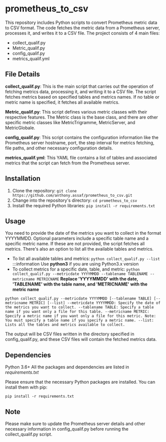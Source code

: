 # prometheus_to_csv
This repository includes Python scripts to convert Prometheus metric data to CSV format. The code fetches the metric data from a Prometheus server, processes it, and writes it to a CSV file. The project consists of 4 main files:


- collect_qualif.py
- Metric_qualif.py
- config_qualif.py
- metrics_qualif.yml

## File Details
**collect_qualif.py**: This is the main script that carries out the operation of fetching metrics data, processing it, and writing it to a CSV file. The script fetches metrics based on specified tables and metrics names. If no table or metric name is specified, it fetches all available metrics.

**Metric_qualif.py**: This script defines various metric classes with their respective features. The Metric class is the base class, and there are other specific metric classes like MetricTrigramme, MetricServer, and MetricGlobale.

**config_qualif.py**: This script contains the configuration information like the Prometheus server hostname, port, the step interval for metrics fetching, file paths, and other necessary configuration details.

**metrics_qualif.yml**: This YAML file contains a list of tables and associated metrics that the script can fetch from the Prometheus server.

## Installation 
1. Clone the repository:
`git clone https://github.com/anthony.assaf/prometheus_to_csv.git`
2. Change into the repository's directory:
`cd prometheus_to_csv` 
3. Install the required Python libraries:
`pip install -r requirements.txt`


## Usage
You need to provide the date of the metrics you want to collect in the format YYYYMMDD. Optional parameters include a specific table name and a specific metric name. If these are not provided, the script fetches all metrics. There's also an option to list all the available tables and metrics.

- To list all available tables and metrics: 
`python collect_qualif.py --list`
:::information Use **python3** if you are using Python3.x version
- To collect metrics for a specific date, table, and metric:
`python collect_qualif.py --metricdate YYYYMMDD --tablename TABLENAME --metricname METRICNAME`
**Replace 'YYYYMMDD' with the date, 'TABLENAME' with the table name, and 'METRICNAME' with the metric name** 

`python collect_qualif.py --metricdate YYYYMMDD [--tablename TABLE] [--metricname METRIC] [--list]
--metricdate YYYYMMDD: Specify the date of the metrics you want to collect.
--tablename TABLE: Specify a table name if you want only a file for this table.
--metricname METRIC: Specify a metric name if you want only a file for this metric. Note: You must specify a table name if you specify a metric name.
--list: Lists all the tables and metrics available to collect.`

The output will be CSV files written in the directory specified in config_qualif.py, and these CSV files will contain the fetched metrics data.

## Dependencies
Python 3.6+
All the packages and dependencies are listed in *requirements.txt*

Please ensure that the necessary Python packages are installed. You can install them with pip:

`pip install -r requirements.txt`

## Note

Please make sure to update the Prometheus server details and other necessary information in config_qualif.py before running the collect_qualif.py script.
